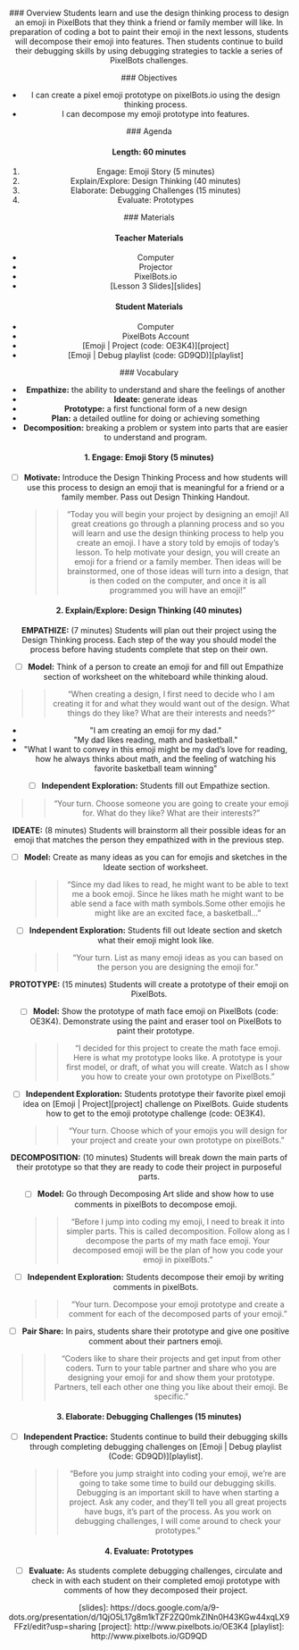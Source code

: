 <header title='Designing Emojis' subtitle='Emoji: Lesson 3'/>

<notable>

<iconp src='/icons/activity.png'>### Overview</iconp>
Students learn and use the design thinking process to design an emoji in PixelBots that they think a friend or family member will like. In preparation of coding a bot to paint their emoji in the next lessons, students will decompose their emoji into features. Then students continue to build their debugging skills by using debugging strategies to tackle a series of PixelBots challenges.


<iconp src='/icons/objectives.png'>### Objectives</iconp>
- I can create a pixel emoji prototype on pixelBots.io using the design thinking process.
- I can decompose my emoji prototype into features.


<iconp src='/icons/agenda.png'>### Agenda</iconp>

#### Length: 60 minutes

1. Engage: Emoji Story (5 minutes)
1. Explain/Explore: Design Thinking (40 minutes)
1. Elaborate: Debugging Challenges (15 minutes)
1. Evaluate: Prototypes

<note>

<iconp src='/icons/materials.png'>### Materials</iconp>

#### Teacher Materials
- Computer
- Projector
- PixelBots.io
- [Lesson 3 Slides][slides]


#### Student Materials
- Computer
- PixelBots Account
- [Emoji | Project (code: OE3K4)][project]
- [Emoji | Debug playlist (code: GD9QD)][playlist]



<iconp src='/icons/vocab.png'>### Vocabulary</iconp>
- **Empathize:** the ability to understand and share the feelings of another
- **Ideate:** generate ideas
- **Prototype:** a first functional form of a new design
- **Plan:** a detailed outline for doing or achieving something
- **Decomposition:** breaking a problem or system into parts that are easier to understand and program.

</note>
<pagebreak/>

#### 1. Engage: Emoji Story (5 minutes)

- [ ] **Motivate:** Introduce the Design Thinking Process and how students will use this process to design an emoji that is meaningful for a friend or a family member. Pass out Design Thinking Handout.
  >>“Today you will begin your project by designing an emoji! All great creations go through a planning process and so you will learn and use the design thinking process to help you create an emoji. I have a story told by emojis of today’s lesson. To help motivate your design, you will create an emoji for a friend or a family member. Then ideas will be brainstormed, one of those ideas will turn into a design, that is then coded on the computer, and once it is all programmed you will have an emoji!”


#### 2. Explain/Explore: Design Thinking (40 minutes)

**EMPATHIZE:** (7 minutes) Students will plan out their project using the Design Thinking process. Each step of the way you should model the process before having students complete that step on their own.

- [ ] **Model:** Think of a person to create an emoji for and fill out Empathize section of worksheet on the whiteboard while thinking aloud.
 >>“When creating a design, I first need to decide who I am creating it for and what they would want out of the design. What things do they like? What are their interests and needs?”
  - "I am creating an emoji for my dad."
  - "My dad likes reading, math and basketball."
  - "What I want to convey in this emoji might be my dad’s love for reading, how he always thinks about math, and the feeling of watching his favorite basketball team winning"

- [ ] **Independent Exploration:** Students fill out Empathize section.
 >>“Your turn. Choose someone you are going to create your emoji for. What do they like? What are their interests?”


**IDEATE:** (8 minutes) Students will brainstorm all their possible ideas for an emoji that matches the person they empathized with in the previous step.

- [ ] **Model:** Create as many ideas as you can for emojis and sketches in the Ideate section of worksheet.
  >>“Since my dad likes to read, he might want to be able to text me a  book emoji. Since he likes math he might want to be able send a face with math symbols.Some other emojis he might like are an excited face, a basketball...”

- [ ] **Independent Exploration:** Students fill out Ideate section and sketch what their emoji might look like.
  >>“Your turn. List as many emoji ideas as you can based on the person you are designing the emoji for.”

**PROTOTYPE:** (15 minutes) Students will create a prototype of their emoji on PixelBots.

- [ ] **Model:** Show the prototype of math face emoji on PixelBots (code: OE3K4). Demonstrate using the paint and eraser tool on PixelBots to paint their prototype.
  >>“I decided for this project to create the math face emoji. Here is what my prototype looks like. A prototype is your first model, or draft, of what you will create. Watch as I show you how to create your own prototype on PixelBots.”

- [ ] **Independent Exploration:** Students prototype their favorite pixel emoji idea on [Emoji | Project][project] challenge on PixelBots. Guide students how to get to the emoji prototype challenge (code: OE3K4).
  >>“Your turn. Choose which of your emojis you will design for your project and create your own prototype on pixelBots.”

**DECOMPOSITION:** (10 minutes) Students will break down the main parts of their prototype so that they are ready to code their project in purposeful parts.

- [ ] **Model:** Go through Decomposing Art slide and show how to use comments in pixelBots to decompose emoji.
  >>“Before I jump into coding my emoji, I need to break it into simpler parts. This is called decomposition. Follow along as I decompose the parts of my math face emoji. Your decomposed emoji will be the plan of how you code your emoji in pixelBots.”

- [ ] **Independent Exploration:** Students decompose their emoji by writing comments in pixelBots.
  >>“Your turn. Decompose your emoji prototype and create a comment for each of the decomposed parts of your emoji.”

- [ ] **Pair Share:**  In pairs, students share their prototype and give one positive comment about their partners emoji.
 >>“Coders like to share their projects and get input from other coders. Turn to your table partner and share who you are designing your emoji for and show them your prototype. Partners, tell each other one thing you like about their emoji. Be specific.”


#### 3. Elaborate: Debugging Challenges (15 minutes)

- [ ] **Independent Practice:** Students continue to build their debugging skills through completing debugging challenges on [Emoji | Debug playlist (Code: GD9QD)][playlist].
  >>“Before you jump straight into coding your emoji, we’re are going to take some time to build our debugging skills. Debugging is an important skill to have when starting a project. Ask any coder, and they’ll tell you all great projects have bugs, it’s part of the process. As you work on debugging challenges, I will come around to check your prototypes.”


#### 4. Evaluate: Prototypes

- [ ] **Evaluate:**  As students complete debugging challenges, circulate and check in with each student on their completed emoji prototype with comments of how they decomposed their project.



</notable>
[slides]: https://docs.google.com/a/9-dots.org/presentation/d/1QjO5L17g8m1kTZF2ZQ0mkZlNn0H43KGw44xqLX9FFzI/edit?usp=sharing
[project]: http://www.pixelbots.io/OE3K4
[playlist]: http://www.pixelbots.io/GD9QD

